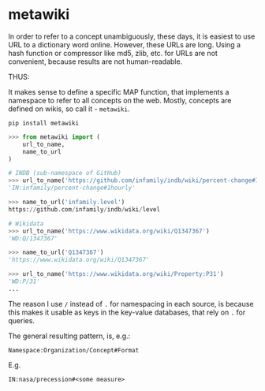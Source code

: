 # metawiki

In order to refer to a concept unambiguously, these days, it is easiest to use URL to a dictionary word online. However, these URLs are long. Using a hash function or compressor like md5, zlib, etc. for URLs are not convenient, because results are not human-readable.

THUS:

It makes sense to define a specific MAP function, that implements a namespace to refer to all concepts on the web. Mostly, concepts are defined on wikis, so call it - `metawiki`.

`pip install metawiki`

```python
>>> from metawiki import (
    url_to_name,
    name_to_url
)

# INDB (sub-namespace of GitHub)
>>> url_to_name('https://github.com/infamily/indb/wiki/percent-change#1hourly')
'IN:infamily/percent-change#1hourly'

>>> name_to_url('infamily.level')
https://github.com/infamily/indb/wiki/level

# Wikidata
>>> url_to_name('https://www.wikidata.org/wiki/Q1347367')
'WD:Q/1347367'

>>> name_to_url('Q1347367')
'https://www.wikidata.org/wiki/Q1347367'

>>> url_to_name('https://www.wikidata.org/wiki/Property:P31')
'WD:P/31'
...
```

The reason I use `/` instead of `.` for namespacing in each source, is because this makes it usable as keys in the key-value databases, that rely on `.` for queries.

The general resulting pattern, is, e.g.:

```
Namespace:Organization/Concept#Format
```

E.g.

`IN:nasa/precession#<some measure>`
